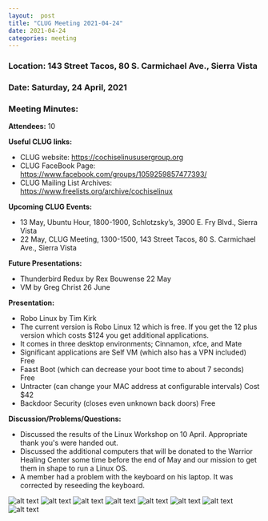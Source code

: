 ```yaml
---
layout:  post
title: "CLUG Meeting 2021-04-24"
date: 2021-04-24
categories: meeting
---
```


### Location: 143 Street Tacos, 80 S. Carmichael Ave., Sierra Vista

### Date: Saturday, 24 April, 2021

### Meeting Minutes:

**Attendees:** 10

**Useful CLUG links:**
 * CLUG website:  https://cochiselinususergroup.org
 * CLUG FaceBook Page:  https://www.facebook.com/groups/1059259857477393/
 * CLUG Mailing List Archives:  https://www.freelists.org/archive/cochiselinux
 
**Upcoming CLUG Events:**
 * 13 May, Ubuntu Hour, 1800-1900, Schlotzsky’s, 3900 E. Fry Blvd., Sierra Vista 
 * 22 May, CLUG Meeting, 1300-1500, 143 Street Tacos, 80 S. Carmichael Ave., Sierra Vista

**Future Presentations:**
 * Thunderbird Redux by Rex Bouwense 22 May
 * VM by Greg Christ 26 June

**Presentation:**  
 * Robo Linux by Tim Kirk
 * The current version is Robo Linux 12 which is free.  If you get the 12 plus version which costs $124 you get additional applications.
 * It comes in three desktop environments; Cinnamon, xfce, and Mate
 * Significant applications are Self VM (which also has a VPN included) Free
 * Faast Boot (which can decrease your boot time to about 7 seconds) Free
 * Untracter (can change your MAC address at configurable intervals) Cost $42
 * Backdoor Security (closes even unknown back doors) Free

**Discussion/Problems/Questions:**
 * Discussed the results of the Linux Workshop on 10 April.  Appropriate thank you's were handed out.
 * Discussed the additional computers that will be donated to the Warrior Healing Center some time before the end of May and our mission to get them in shape to run a Linux OS.
 * A member had a problem with the keyboard on his laptop.  It was corrected by reseeding the keyboard.

![alt text](https://raw.githubusercontent.com/CochiseLinuxUsersGroup/CochiseLinuxUsersGroup.github.io/master/images/rsz_clug_mtg_2021-04-24_1.jpg)
![alt text](https://raw.githubusercontent.com/CochiseLinuxUsersGroup/CochiseLinuxUsersGroup.github.io/master/images/rsz_clug_mtg_2021-04-24_2.jpg)
![alt text](https://raw.githubusercontent.com/CochiseLinuxUsersGroup/CochiseLinuxUsersGroup.github.io/master/images/rsz_clug_mtg_2021-04-24_3.jpg)
![alt text](https://raw.githubusercontent.com/CochiseLinuxUsersGroup/CochiseLinuxUsersGroup.github.io/master/images/rsz_clug_mtg_2021-04-24_4.jpg)
![alt text](https://raw.githubusercontent.com/CochiseLinuxUsersGroup/CochiseLinuxUsersGroup.github.io/master/images/rsz_clug_mtg_2021-04-24_5.jpg)
![alt text](https://raw.githubusercontent.com/CochiseLinuxUsersGroup/CochiseLinuxUsersGroup.github.io/master/images/rsz_clug_mtg_2021-04-24_6.jpg)
![alt text](https://raw.githubusercontent.com/CochiseLinuxUsersGroup/CochiseLinuxUsersGroup.github.io/master/images/rsz_clug_mtg_2021-04-24_7.jpg)
![alt text](https://raw.githubusercontent.com/CochiseLinuxUsersGroup/CochiseLinuxUsersGroup.github.io/master/images/rsz_clug_mtg_2021-04-24_8.jpg)
